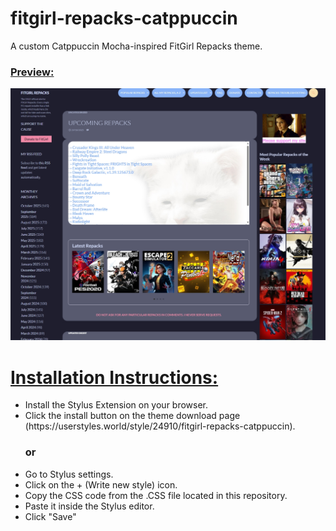 # fitgirl-repacks-catppuccin

A custom Catppuccin Mocha-inspired FitGirl Repacks theme.

<b><u><h3>Preview:</h3></u></b>
![Catppuccin Preview](https://github.com/shunsui18/fitgirl-repacks-catppuccin/blob/main/fitgirl-repacks-catppuccin-preview.png)

<b><u><h1>Installation Instructions:</h1></u></b>
<ul>
    <li>Install the Stylus Extension on your browser.</li>
    <li>Click the install button on the theme download page (https://userstyles.world/style/24910/fitgirl-repacks-catppuccin).</li>
    <h3>or</h3>
    <li>Go to Stylus settings.</li>
    <li>Click on the + (Write new style) icon.</li>
    <li>Copy the CSS code from the .CSS file located in this repository.</li>
    <li>Paste it inside the Stylus editor.</li>
    <li>Click "Save"</li>
</ul>
